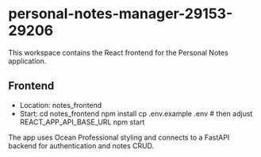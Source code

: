 # personal-notes-manager-29153-29206

This workspace contains the React frontend for the Personal Notes application.

## Frontend
- Location: notes_frontend
- Start: 
  cd notes_frontend
  npm install
  cp .env.example .env  # then adjust REACT_APP_API_BASE_URL
  npm start

The app uses Ocean Professional styling and connects to a FastAPI backend for authentication and notes CRUD.
